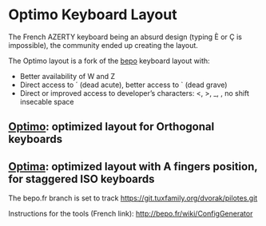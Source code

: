 # Optimo Keyboard Layout

The French AZERTY keyboard being an absurd design (typing È or Ç is
impossible), the community ended up creating the  layout.

The Optimo layout is a fork of the [bepo](bepo.fr) keyboard layout with:

* Better availability of W and Z
* Direct access to ´ (dead acute), better access to \` (dead grave)
* Direct or improved access to developer’s characters: <, >, \_, \,
  no shift insecable space

## [Optimo](optimo): optimized layout for Orthogonal keyboards
## [Optima](optima): optimized layout with A fingers position, for staggered ISO keyboards

The bepo.fr branch is set to track https://git.tuxfamily.org/dvorak/pilotes.git

Instructions for the tools (French link): http://bepo.fr/wiki/ConfigGenerator

